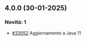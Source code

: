 ## 4.0.0 (30-01-2025)

### Novità: 1
- [#33052](https://parermine.regione.emilia-romagna.it/issues/33052) Aggiornamento a Java 11
